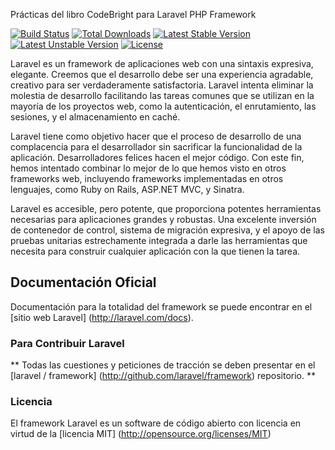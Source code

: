 Prácticas del libro CodeBright para Laravel PHP Framework

[![Build Status](https://travis-ci.org/laravel/framework.svg)](https://travis-ci.org/laravel/framework)
[![Total Downloads](https://poser.pugx.org/laravel/framework/downloads.svg)](https://packagist.org/packages/laravel/framework)
[![Latest Stable Version](https://poser.pugx.org/laravel/framework/v/stable.svg)](https://packagist.org/packages/laravel/framework)
[![Latest Unstable Version](https://poser.pugx.org/laravel/framework/v/unstable.svg)](https://packagist.org/packages/laravel/framework)
[![License](https://poser.pugx.org/laravel/framework/license.svg)](https://packagist.org/packages/laravel/framework)

Laravel es un framework de aplicaciones web con una sintaxis expresiva, elegante. Creemos que el desarrollo debe ser una experiencia agradable, creativo para ser verdaderamente satisfactoria. Laravel intenta eliminar la molestia de desarrollo facilitando las tareas comunes que se utilizan en la mayoría de los proyectos web, como la autenticación, el enrutamiento, las sesiones, y el almacenamiento en caché.

Laravel tiene como objetivo hacer que el proceso de desarrollo de una complacencia para el desarrollador sin sacrificar la funcionalidad de la aplicación. Desarrolladores felices hacen el mejor código. Con este fin, hemos intentado combinar lo mejor de lo que hemos visto en otros frameworks web, incluyendo frameworks implementadas en otros lenguajes, como Ruby on Rails, ASP.NET MVC, y Sinatra.

Laravel es accesible, pero potente, que proporciona potentes herramientas necesarias para aplicaciones grandes y robustas. Una excelente inversión de contenedor de control, sistema de migración expresiva, y el apoyo de las pruebas unitarias estrechamente integrada a darle las herramientas que necesita para construir cualquier aplicación con la que tienen la tarea.

## Documentación Oficial

Documentación para la totalidad del framework se puede encontrar en el [sitio web Laravel] (http://laravel.com/docs).

### Para Contribuir Laravel

** Todas las cuestiones y peticiones de tracción se deben presentar en el [laravel / framework] (http://github.com/laravel/framework) repositorio. **

### Licencia

El framework Laravel es un software de código abierto con licencia en virtud de la [licencia MIT] (http://opensource.org/licenses/MIT)